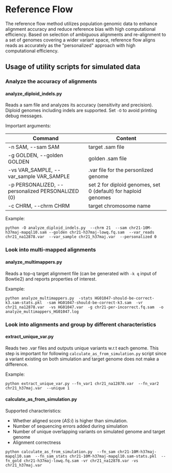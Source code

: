 # Reference Flow
The reference flow method utilizes population genomic data to enhance alignment accuracy and reduce reference bias with high computational efficiency.
Based on selection of ambiguous alignments and re-alignment to a set of genomes covering a wider variant space, reference flow aligns reads as accurately as the "personalized" approach with high computational efficiency.


## Usage of utility scripts for simulated data
### Analyze the accuracy of alignments
#### analyze_diploid_indels.py 
Reads a sam file and analyzes its accuracy (sensitivity and precision).
Diploid genomes including indels are supported.
Set `-O` to avoid printing debug messages.

Important arguments:

Command                       | Content
----------------------------- | ----------------
-n SAM, --sam SAM             | target .sam file
-g GOLDEN, --golden GOLDEN    | golden .sam file
-vs VAR_SAMPLE, --var_sample VAR_SAMPLE | .var file for the personlized genome
-p PERSONALIZED, --personalized PERSONALIZED (0) | set 2 for diploid genomes, set 0 (default) for haploid genomes
-c CHRM, --chrm CHRM          | target chromosome name

Example:

`python -O analyze_diploid_indels.py 
--chrm 21 
--sam chr21-10M-h37maj-mapql10.sam
--golden chr21-h37maj-lowq.fq.sam 
--var_reads chr21_na12878.var 
--var_sample chr21_h37maj.var 
--personalized 0`

### Look into multi-mapped alignments
#### analyze_multimappers.py
Reads a top-q target alignment file (can be generated with `-k q` input of Bowtie2) and reports properties of interest.

Example:

`python analyze_multimappers.py 
-stats HG01047-should-be-correct-k3.sam-stats.pkl 
-sam HG01047-should-be-correct-k3.sam 
-vr chr21_na12878.var 
-vs HG01047.var 
-g chr21-per-incorrect.fq.sam 
-o analyze_multimappers_HG01047.log`

### Look into alignments and group by different characteristics
#### extract_unique_var.py
Reads two .var files and outputs unique variants w.r.t each genome.
This step is important for following `calculate_as_from_simulation.py` script since a variant existing on both simulation and target genome does not make a difference.

Example:

`python extract_unique_var.py
--fn_var1 chr21_na12878.var 
--fn_var2 chr21_h37maj.var 
--unique 1
`

#### calculate_as_from_simulation.py
Supported characteristics:
- Whether aligned score (_AS:i_) is higher than simulation.
- Number of sequencing errors added during simulation
- Number of unique overlapping variants on simulated genome and target genome
- Alignment correctness

`python calculate_as_from_simulation.py 
--fn_sam chr21-10M-h37maj-mapql10.sam 
--fn_sam_stats chr21-10M-h37maj-mapql10.sam-stats.pkl 
--fn_gold chr21-h37maj-lowq.fq.sam
-vr chr21_na12878.var
-vs chr21_h37maj.var`
